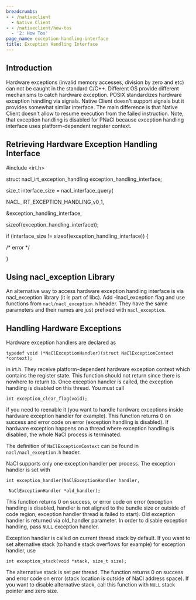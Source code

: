 ```yaml
---
breadcrumbs:
- - /nativeclient
  - Native Client
- - /nativeclient/how-tos
  - '2: How Tos'
page_name: exception-handling-interface
title: Exception Handling Interface
---
```


## Introduction

Hardware exceptions (invalid memory accesses, division by zero and etc) can not
be caught in the standard C/C++. Different OS provide different mechanisms to
catch hardware exception. POSIX standardizes hardware exception handling via
signals. Native Client doesn't support signals but it provides somewhat similar
interface. The main difference is that Native Client doesn't allow to resume
execution from the failed instruction. Note, that exception handling is disabled
for PNaCl because exception handling interface uses platform-dependent register
context.

## Retrieving Hardware Exception Handling Interface

#include &lt;irt.h&gt;

struct nacl_irt_exception_handling exception_handling_interface;

size_t interface_size = nacl_interface_query(

NACL_IRT_EXCEPTION_HANDLING_v0_1,

&exception_handling_interface,

sizeof(exception_handling_interface));

if (interface_size != sizeof(exception_handling_interface)) {

/\* error \*/

}

## Using nacl_exception Library

An alternative way to access hardware exception handling interface is via
nacl_exception library (it is part of libc). Add -lnacl_exception flag and use
functions from `nacl/nacl_exception.h` header. They have the same parameters and
their names are just prefixed with `nacl_exception`.

## Handling Hardware Exceptions

Hardware exception handlers are declared as

`typedef void (*NaClExceptionHandler)(struct NaClExceptionContext *context);`

in irt.h. They receive platform-dependent hardware exception context which
contains the register state. This function should not return since there is
nowhere to return to. Once exception handler is called, the exception handling
is disabled on this thread. You must call

`int exception_clear_flag(void);`

if you need to reenable it (you want to handle hardware exceptions inside
hardware exception handler for example). This function returns 0 on success and
error code on error (exception handling is disabled). If hardware exception
happens on a thread where exception handling is disabled, the whole NaCl process
is terminated.

The definition of `NaClExceptionContext` can be found in `nacl/nacl_exception.h`
header.

NaCl supports only one exception handler per process. The exception handler is
set with

`int exception_handler(NaClExceptionHandler handler,`

` NaClExceptionHandler *old_handler);`

This function returns 0 on success, or error code on error (exception handling
is disabled, handler is not aligned to the bundle size or outside of code
region, exception handler thread is failed to start). Old exception handler is
returned via old_handler parameter. In order to disable exception handling, pass
`NULL` exception handler.

Exception handler is called on current thread stack by default. If you want to
set alternative stack (to handle stack overflows for example) for exception
handler, use

`int exception_stack(void *stack, size_t size);`

The alternative stack is set per thread. The function returns 0 on success and
error code on error (stack location is outside of NaCl address space). If you
want to disable alternative stack, call this function with `NULL` stack pointer
and zero size.